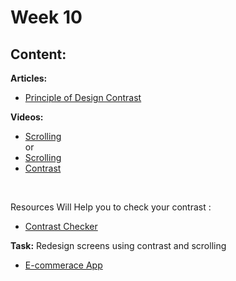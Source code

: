 # Week 10

## Content:

 **Articles:**
- [Principle of Design Contrast](https://delesign.com/blog/understanding-the-principles-of-design-contrast)

 **Videos:**
- [Scrolling](https://youtu.be/ZVoZp9eNVdI?si=-If7UH3HsjBLczUT) <br>or<br>
- [Scrolling](https://youtu.be/EobSNkzdN7A?si=EmVNKi53hbuT21-U)
- [Contrast](https://youtu.be/EobSNkzdN7A?si=EmVNKi53hbuT21-U)
<br>

Resources Will Help you to check your contrast :

 - [Contrast Checker](https://youtu.be/dOy3s0ycVbg?si=EqEYD8bfMOwUxevo)

**Task:**
Redesign screens using contrast and scrolling
 - [E-commerace App](https://www.pinterest.com/pin/16325617395772683/)

